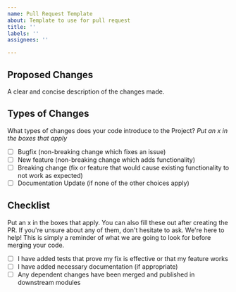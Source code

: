 ```yaml
---
name: Pull Request Template
about: Template to use for pull request
title: ''
labels: ''
assignees: ''

---
```


## Proposed Changes
A clear and concise description of the changes made.

## Types of Changes
What types of changes does your code introduce to the Project?
_Put an x in the boxes that apply_

- [ ]  Bugfix (non-breaking change which fixes an issue)
- [ ]  New feature (non-breaking change which adds functionality)
- [ ]  Breaking change (fix or feature that would cause existing functionality to not work as expected)
- [ ]  Documentation Update (if none of the other choices apply)

## Checklist
Put an x in the boxes that apply. You can also fill these out after creating the PR. If you're unsure about any of them, don't hesitate to ask. We're here to help! This is simply a reminder of what we are going to look for before merging your code.

- [ ]  I have added tests that prove my fix is effective or that my feature works
- [ ]  I have added necessary documentation (if appropriate)
- [ ]  Any dependent changes have been merged and published in downstream modules
